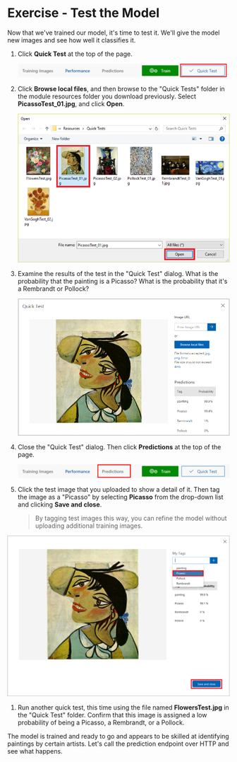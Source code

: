 # Exercise - Test the Model

Now that we've trained our model, it's time to test it. We'll give the model new images and see how well it classifies it.

1. Click **Quick Test** at the top of the page.

    ![Screenshot of the top bar of the Artworks project with the Quick Test button highlighted](media/4-portal-click-quick-test.png)

1. Click **Browse local files**, and then browse to the "Quick Tests" folder in the module resources folder you download previously. Select **PicassoTest_01.jpg**, and click **Open**.

    ![Screenshot of the QuickTests folder with a Picasso test image selected and Open button highlighted](media/4-portal-select-test-01.png)

1. Examine the results of the test in the "Quick Test" dialog. What is the probability that the painting is a Picasso? What is the probability that it's a Rembrandt or Pollock?

    ![Screenshot of the QuickTest dialog box showing the selected image](media/4-quick-test-result.png)

1. Close the "Quick Test" dialog. Then click **Predictions** at the top of the page.

    ![Screenshot of the top bar of the Artworks project with the Predictions tab highlighted](media/4-portal-select-predictions.png)

1. Click the test image that you uploaded to show a detail of it. Then tag the image as a "Picasso" by selecting **Picasso** from the drop-down list and clicking **Save and close**.

    > By tagging test images this way, you can refine the model without uploading additional training images.

  ![Screenshot showing the image selected for predictions with Picasso tag and Save and Close button highlighted](media/4-tag-test-image.png)

1. Run another quick test, this time using the file named **FlowersTest.jpg** in the "Quick Test" folder. Confirm that this image is assigned a low probability of being a Picasso, a Rembrandt, or a Pollock.

The model is trained and ready to go and appears to be skilled at identifying paintings by certain artists. Let's call the prediction endpoint over HTTP and see what happens.
